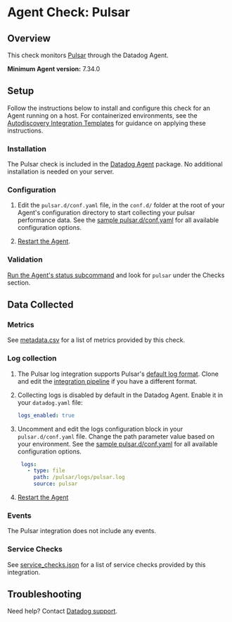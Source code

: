 # Agent Check: Pulsar

## Overview

This check monitors [Pulsar][1] through the Datadog Agent.

**Minimum Agent version:** 7.34.0

## Setup

Follow the instructions below to install and configure this check for an Agent running on a host. For containerized environments, see the [Autodiscovery Integration Templates][3] for guidance on applying these instructions.

### Installation

The Pulsar check is included in the [Datadog Agent][2] package.
No additional installation is needed on your server.

### Configuration

1. Edit the `pulsar.d/conf.yaml` file, in the `conf.d/` folder at the root of your Agent's configuration directory to start collecting your pulsar performance data. See the [sample pulsar.d/conf.yaml][4] for all available configuration options.

2. [Restart the Agent][5].

### Validation

[Run the Agent's status subcommand][6] and look for `pulsar` under the Checks section.

## Data Collected

### Metrics

See [metadata.csv][7] for a list of metrics provided by this check.


### Log collection

1. The Pulsar log integration supports Pulsar's [default log format][10]. Clone and edit the [integration pipeline][11] if you have a different format.

2. Collecting logs is disabled by default in the Datadog Agent. Enable it in your `datadog.yaml` file:
   ```yaml
   logs_enabled: true
   ```

3. Uncomment and edit the logs configuration block in your `pulsar.d/conf.yaml` file. Change the path parameter value based on your environment. See the [sample pulsar.d/conf.yaml][4] for all available configuration options.
   ```yaml
    logs:
      - type: file
        path: /pulsar/logs/pulsar.log
        source: pulsar
   ```
4. [Restart the Agent][5]

### Events

The Pulsar integration does not include any events.

### Service Checks

See [service_checks.json][8] for a list of service checks provided by this integration.

## Troubleshooting

Need help? Contact [Datadog support][9].


[1]: https://pulsar.apache.org
[2]: /account/settings/agent/latest
[3]: https://docs.datadoghq.com/agent/kubernetes/integrations/
[4]: https://github.com/DataDog/integrations-core/blob/master/pulsar/datadog_checks/pulsar/data/conf.yaml.example
[5]: https://docs.datadoghq.com/agent/guide/agent-commands/#start-stop-and-restart-the-agent
[6]: https://docs.datadoghq.com/agent/guide/agent-commands/#agent-status-and-information
[7]: https://github.com/DataDog/integrations-core/blob/master/pulsar/metadata.csv
[8]: https://github.com/DataDog/integrations-core/blob/master/pulsar/assets/service_checks.json
[9]: https://docs.datadoghq.com/help/
[10]: https://pulsar.apache.org/docs/en/reference-configuration/#log4j
[11]: https://docs.datadoghq.com/logs/processing/#integration-pipelines

